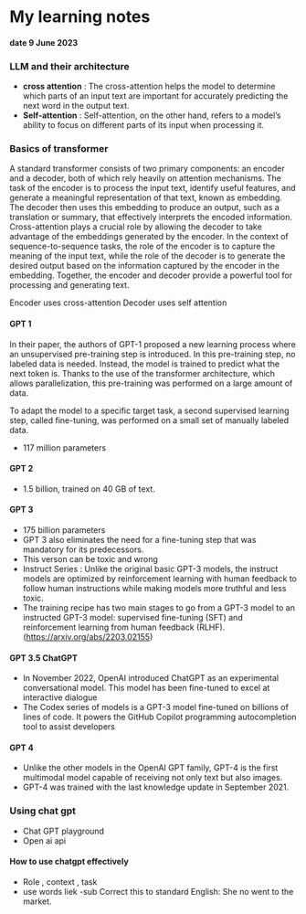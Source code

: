 
# My learning notes

#### date 9 June 2023

### LLM and their architecture

- **cross attention** : The cross-attention helps the model to determine which parts of an input text are important for accurately predicting the next word in the output text.
- **Self-attention** : Self-attention, on the other hand, refers to a model’s ability to focus on different parts of its input when processing it.

### **Basics of transformer**

A standard transformer consists of two primary components: an encoder and a decoder, both of which rely heavily on attention mechanisms. The task of the encoder is to process the input text, identify useful features, and generate a meaningful representation of that text, known as embedding. The decoder then uses this embedding to produce an output, such as a translation or summary, that effectively interprets the encoded information. Cross-attention plays a crucial role by allowing the decoder to take advantage of the embeddings generated by the encoder. In the context of sequence-to-sequence tasks, the role of the encoder is to capture the meaning of the input text, while the role of the decoder is to generate the desired output based on the information captured by the encoder in the embedding. Together, the encoder and decoder provide a powerful tool for processing and generating text.

Encoder uses cross-attention
Decoder uses self attention

#### GPT 1

In their paper, the authors of GPT-1 proposed a new learning process where an unsupervised pre-training step is introduced. In this pre-training step, no labeled data is needed. Instead, the model is trained to predict what the next token is. Thanks to the use of the transformer architecture, which allows parallelization, this pre-training was performed on a large amount of data. 

To adapt the model to a specific target task, a second supervised learning step, called fine-tuning, was performed on a small set of manually labeled data.
- 117 million parameters

#### GPT 2
- 1.5 billion, trained on 40 GB of text. 

#### GPT 3
- 175 billion parameters
- GPT 3 also eliminates the need for a fine-tuning step that was mandatory for its predecessors.
- This verson can be toxic and wrong
- Instruct Series : Unlike the original basic GPT-3 models, the instruct models are optimized by reinforcement learning with human feedback to follow human instructions while making models more truthful and less toxic.
- The training recipe has two main stages to go from a GPT-3 model to an instructed GPT-3 model: supervised fine-tuning (SFT) and reinforcement learning from human feedback (RLHF). (https://arxiv.org/abs/2203.02155)


#### GPT 3.5 ChatGPT
- In November 2022, OpenAI introduced ChatGPT as an experimental conversational model. This model has been fine-tuned to excel at interactive dialogue
- The Codex series of models is a GPT-3 model fine-tuned on billions of lines of code. It powers the GitHub Copilot programming autocompletion tool to assist developers

#### GPT 4
- Unlike the other models in the OpenAI GPT family, GPT-4 is the first multimodal model capable of receiving not only text but also images.
- GPT-4 was trained with the last knowledge update in September 2021. 


### Using chat gpt

- Chat GPT playground
- Open ai api

#### How to use chatgpt effectively
- Role , context , task
- use words liek
-sub Correct this to standard English: She no went to the market.





<!-- 
# hello

- list1
* list11
- list2
+ list 3
1. one
2. two

[link text](/code2.txt)
![img](/image.jpg)

> block quote
> > blockquote


```python

print('hello')
```

- [ ] cdheck
- [x] compe 
-->
